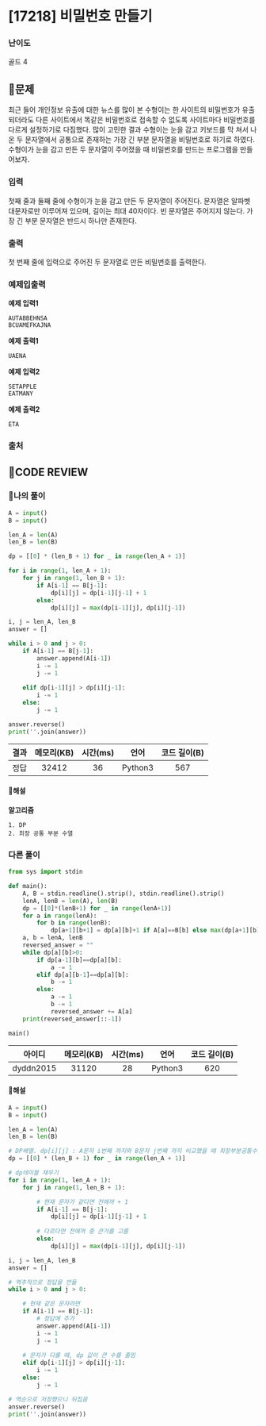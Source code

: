 # [17218] 비밀번호 만들기

### **난이도**
골드 4
## **📝문제**
최근 들어 개인정보 유출에 대한 뉴스를 많이 본 수형이는 한 사이트의 비밀번호가 유출 되더라도 다른 사이트에서 똑같은 비밀번호로 접속할 수 없도록 사이트마다 비밀번호를 다르게 설정하기로 다짐했다. 많이 고민한 결과 수형이는 눈을 감고 키보드를 막 쳐서 나온 두 문자열에서 공통으로 존재하는 가장 긴 부분 문자열을 비밀번호로 하기로 하였다. 수형이가 눈을 감고 만든 두 문자열이 주어졌을 때 비밀번호를 만드는 프로그램을 만들어보자.
### **입력**
첫째 줄과 둘째 줄에 수형이가 눈을 감고 만든 두 문자열이 주어진다. 문자열은 알파벳 대문자로만 이루어져 있으며, 길이는 최대 40자이다. 빈 문자열은 주어지지 않는다. 가장 긴 부분 문자열은 반드시 하나만 존재한다.
### **출력**
첫 번째 줄에 입력으로 주어진 두 문자열로 만든 비밀번호를 출력한다.
### **예제입출력**

**예제 입력1**

```
AUTABBEHNSA
BCUAMEFKAJNA
```

**예제 출력1**

```
UAENA
```

**예제 입력2**

```
SETAPPLE 
EATMANY
```

**예제 출력2**

```
ETA
```

### **출처**

## **🧐CODE REVIEW**

### **🧾나의 풀이**

```python
A = input()
B = input()

len_A = len(A)
len_B = len(B)

dp = [[0] * (len_B + 1) for _ in range(len_A + 1)]

for i in range(1, len_A + 1):
    for j in range(1, len_B + 1):
        if A[i-1] == B[j-1]:
            dp[i][j] = dp[i-1][j-1] + 1
        else:
            dp[i][j] = max(dp[i-1][j], dp[i][j-1])

i, j = len_A, len_B
answer = []

while i > 0 and j > 0:
    if A[i-1] == B[j-1]:
        answer.append(A[i-1])
        i -= 1
        j -= 1
    
    elif dp[i-1][j] > dp[i][j-1]:
        i -= 1
    else:
        j -= 1

answer.reverse()
print(''.join(answer))
```

결과	| 메모리(KB) |	시간(ms) |	언어 |	코드 길이(B)
:----:|:-----:|:-----:|:-----:|:--------:
정답|32412|36|Python3|567
#### **📝해설**

**알고리즘**
```
1. DP
2. 최장 공통 부분 수열
```

### **다른 풀이**

```python
from sys import stdin

def main():
    A, B = stdin.readline().strip(), stdin.readline().strip()
    lenA, lenB = len(A), len(B)
    dp = [[0]*(lenB+1) for _ in range(lenA+1)]
    for a in range(lenA):
        for b in range(lenB):
            dp[a+1][b+1] = dp[a][b]+1 if A[a]==B[b] else max(dp[a+1][b], dp[a][b+1])
    a, b = lenA, lenB
    reversed_answer = ""
    while dp[a][b]>0:
        if dp[a-1][b]==dp[a][b]:
            a -= 1
        elif dp[a][b-1]==dp[a][b]:
            b -= 1
        else:
            a -= 1
            b -= 1
            reversed_answer += A[a]
    print(reversed_answer[::-1])

main()
```

아이디 | 메모리(KB) |	시간(ms) |	언어 |	코드 길이(B) 
:-----:|:-----:|:-----:|:----:|:--------:
dyddn2015|31120|28|Python3|620
#### **📝해설**

```python
A = input()
B = input()

len_A = len(A)
len_B = len(B)

# DP배열. dp[i][j] : A문자 i번째 까지와 B문자 j번째 까지 비교했을 때 최장부분공통수열의 길이
dp = [[0] * (len_B + 1) for _ in range(len_A + 1)]

# dp테이블 채우기
for i in range(1, len_A + 1):
    for j in range(1, len_B + 1):

        # 현재 문자가 같다면 전에꺼 + 1
        if A[i-1] == B[j-1]:
            dp[i][j] = dp[i-1][j-1] + 1
        
        # 다르다면 전에꺼 중 큰거를 고름
        else:
            dp[i][j] = max(dp[i-1][j], dp[i][j-1])

i, j = len_A, len_B
answer = []

# 역추적으로 정답을 만듦
while i > 0 and j > 0:

    # 현재 같은 문자라면
    if A[i-1] == B[j-1]:
        # 정답에 추가
        answer.append(A[i-1])
        i -= 1
        j -= 1
    
    # 문자가 다를 때, dp 값이 큰 수를 줄임
    elif dp[i-1][j] > dp[i][j-1]:
        i -= 1
    else:
        j -= 1

# 역순으로 저장했으니 뒤집음
answer.reverse()
print(''.join(answer))
```
